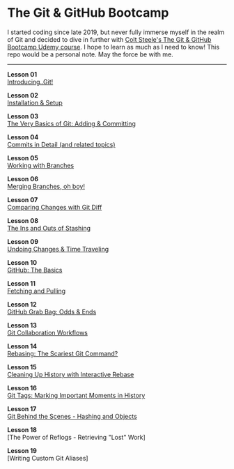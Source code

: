 # The Git &amp; GitHub Bootcamp

I started coding since late 2019, but never fully immerse myself in the realm of Git and decided to dive in further with <a href="https://www.udemy.com/course/git-and-github-bootcamp/">Colt Steele's The Git & GitHub Bootcamp Udemy course</a>. I hope to learn as much as I need to know! This repo would be a personal note. May the force be with me.

<hr />

**Lesson 01**<br />
[Introducing..Git!](01_introducing_git.md)<br />

**Lesson 02**<br />
[Installation & Setup](02_installation_and_setup.md)<br />

**Lesson 03**<br />
[The Very Basics of Git: Adding & Committing](03_basics_of_git_adding_and_committing.md)<br />

**Lesson 04**<br />
[Commits in Detail (and related topics)](04_commits_in_detail.md)<br />

**Lesson 05**<br />
[Working with Branches](05_working_with_branches.md)<br />

**Lesson 06**<br />
[Merging Branches, oh boy!](06_merging_branches.md)<br />

**Lesson 07**<br />
[Comparing Changes with Git Diff](07_comparing_changes_with_git_diff.md)<br />

**Lesson 08**<br />
[The Ins and Outs of Stashing](08_the_ins_and_outs_of_stashing.md)<br />

**Lesson 09**<br />
[Undoing Changes & Time Traveling](09_undoing_changes_and_time_traveling.md)<br />

**Lesson 10**<br />
[GitHub: The Basics](10_github_the_basics.md)<br />

**Lesson 11**<br />
[Fetching and Pulling](11_fetching_and_pulling.md)<br />

**Lesson 12**<br />
[GitHub Grab Bag: Odds & Ends](12_odds_and_ends.md)<br />

**Lesson 13**<br />
[Git Collaboration Workflows](13_git_collaboration_workflows.md)<br />

**Lesson 14**<br />
[Rebasing: The Scariest Git Command?](14_rebasing.md)<br />

**Lesson 15**<br />
[Cleaning Up History with Interactive Rebase](15_cleaning_up_history_with_interactive_rebase.md)<br />

**Lesson 16**<br />
[Git Tags: Marking Important Moments in History](16_cleaning_up_history_with_interactive_rebase.md)<br />

**Lesson 17**<br />
[Git Behind the Scenes - Hashing and Objects](17_git_behind_the_scenes.md)<br />

**Lesson 18**<br />
[The Power of Reflogs - Retrieving "Lost" Work]<br />

**Lesson 19**<br />
[Writing Custom Git Aliases]<br />
